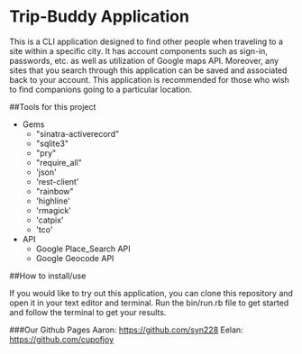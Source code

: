 # Trip-Buddy Application

This is a CLI application designed to find other people when traveling to a site within a specific city.
It has account components such as sign-in, passwords, etc. as well as utilization of Google maps API.
Moreover, any sites that you search through this application can be saved and associated back to your account.
This application is recommended for those who wish to find companions going to a particular location.

##Tools for this project

* Gems
  *  "sinatra-activerecord"
  *  "sqlite3"
  *  "pry"
  *  "require_all"
  *  'json'
  *  'rest-client'
  *  "rainbow"
  *  'highline'
  *  'rmagick'
  *  'catpix'
  *  'tco'
* API
  * Google Place_Search API
  * Google Geocode API

##How to install/use

If you would like to try out this application, you can clone this repository and open it in your text editor and terminal.
Run the bin/run.rb file to get started and follow the terminal to get your results.

###Our Github Pages
Aaron: https://github.com/syn228
Eelan: https://github.com/cupofjoy
